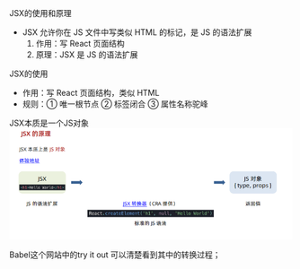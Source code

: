 JSX的使用和原理
- JSX 允许你在 JS 文件中写类似 HTML 的标记，是 JS 的语法扩展
    1. 作用：写 React 页面结构
    2. 原理：JSX 是 JS 的语法扩展

JSX的使用
- 作用：写 React 页面结构，类似 HTML
- 规则：① 唯一根节点 ② 标签闭合 ③ 属性名称驼峰

JSX本质是一个JS对象
![JSX的原理](JSX.png)

Babel这个网站中的try it out 可以清楚看到其中的转换过程；
 
